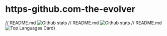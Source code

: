 # https-github.com-the-evolver
// README.md
![Github stats](https://github-readme-stats.vercel.app/api?username=the-evolver&theme=cayman&show_icons=true&count_private=true)
// README.md
![Github stats](https://github-readme-stats.vercel.app/api?username=the-evolver&theme=highcontrast&show_icons=true&count_private=true)
// README.md
![Top Languages Card](https://github-readme-stats.vercel.app/api/top-langs/?username=the-evolver&layout=compact))

